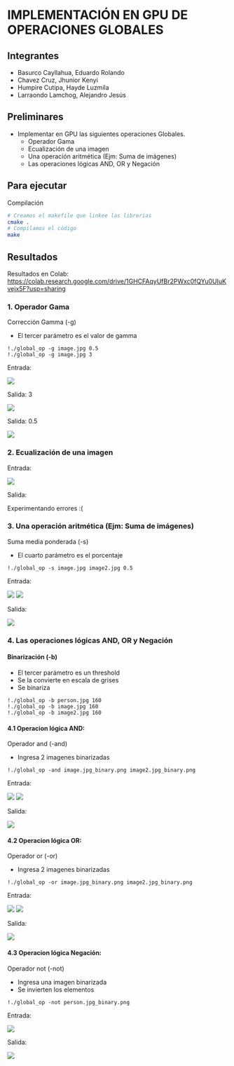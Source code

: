 # IMPLEMENTACIÓN EN GPU DE OPERACIONES GLOBALES 
## Integrantes
- Basurco Cayllahua, Eduardo Rolando
- Chavez Cruz, Jhunior Kenyi
- Humpire Cutipa, Hayde Luzmila
- Larraondo Lamchog, Alejandro Jesús 

## Preliminares
- Implementar en GPU las siguientes operaciones Globales.
  - Operador Gama
  - Ecualización de una imagen
  - Una operación aritmética (Ejm: Suma de imágenes)
  - Las operaciones lógicas AND, OR y Negación

## Para ejecutar
Compilación
```bash
# Creamos el makefile que linkee las librerias
cmake .
# Compilamos el código
make
```

## Resultados
Resultados en Colab: https://colab.research.google.com/drive/1GHCFAqyUfBr2PWxc0fQYu0UIuKvejx5F?usp=sharing

### 1. Operador Gama
Corrección Gamma (-g)
- El tercer parámetro es el valor de gamma
```
!./global_op -g image.jpg 0.5
!./global_op -g image.jpg 3
```

Entrada:
  
  ![](Images/image_opt.jpg)

Salida: 3 
 
 ![](Output/image_gamma3_opt.jpg)
 
Salida: 0.5                                                                  
  
  ![](Output/image_gamma0.5_opt.jpg) 
  
### 2. Ecualización de una imagen
Entrada:

  ![](Images/person_opt.jpg)
  
Salida:  
  
  Experimentando errores :( 
  
### 3. Una operación aritmética (Ejm: Suma de imágenes)
Suma media ponderada (-s)
- El cuarto parámetro es el porcentaje
```
!./global_op -s image.jpg image2.jpg 0.5
```

Entrada:
  
  ![](Images/image_opt.jpg) ![](Images/image2_opt.jpg)
    
Salida:  
   
  ![](Output/image_suma_opt.jpg)
  

### 4. Las operaciones lógicas AND, OR y Negación
#### Binarización (-b)
- El tercer parámetro es un threshold
- Se la convierte en escala de grises
- Se binariza

```
!./global_op -b person.jpg 160
!./global_op -b image.jpg 160
!./global_op -b image2.jpg 160
```

#### 4.1 Operacion lógica AND:
Operador and (-and)
- Ingresa 2 imagenes binarizadas
```
!./global_op -and image.jpg_binary.png image2.jpg_binary.png

```

Entrada:
  
  ![](Output/imagen1.png) ![](Output/imagen2.png)
  
Salida:
  
  ![](Output/and.png)

#### 4.2 Operacion lógica OR:
 Operador or (-or)
 - Ingresa 2 imagenes binarizadas
```
!./global_op -or image.jpg_binary.png image2.jpg_binary.png

```

Entrada:
  
  ![](Output/imagen1.png) ![](Output/imagen2.png)
    
Salida:
  
  ![](Output/or.png)
  
#### 4.3 Operacion lógica Negación:
Operador not (-not)
- Ingresa una imagen binarizada
- Se invierten los elementos
```
!./global_op -not person.jpg_binary.png
```

Entrada:
  
  ![](Output/imagen3.png)
    
Salida:
  
  ![](Output/not.png)


